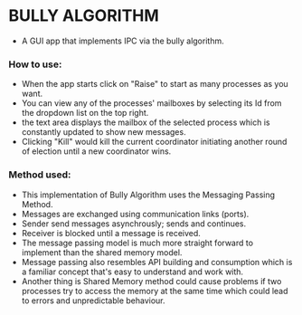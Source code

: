 # BULLY ALGORITHM

- A GUI app that implements IPC via the bully algorithm.

### How to use:
- When the app starts click on "Raise" to start as many processes as you want.
- You can view any of the processes' mailboxes by selecting its Id from the dropdown list on the top right.
- the text area displays the mailbox of the selected process which is constantly updated to show new messages.
- Clicking "Kill" would kill the current coordinator initiating another round of election until a new coordinator wins.

### Method used:
- This implementation of Bully Algorithm uses the Messaging Passing Method.
- Messages are exchanged using communication links (ports).
- Sender send messages asynchrously; sends and continues.
- Receiver is blocked until a message is received.
- The message passing model is much more straight forward to implement than the shared memory model.
- Message passing also resembles API building and consumption which is a familiar concept that's easy to understand and work with.
- Another thing is Shared Memory method could cause problems if two processes try to access the memory at the same time which could lead to errors and unpredictable behaviour. 
